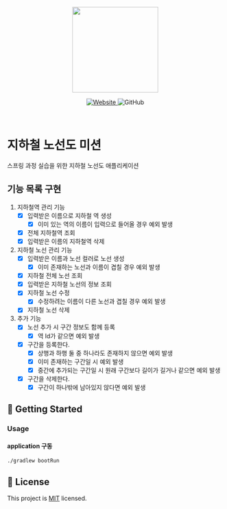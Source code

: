   <p align="center">
    <img width="200px;" src="https://raw.githubusercontent.com/woowacourse/atdd-subway-admin-frontend/master/images/main_logo.png"/>
</p>
<p align="center">
  <a href="https://techcourse.woowahan.com/c/Dr6fhku7" alt="woowacourse subway">
    <img alt="Website" src="https://img.shields.io/website?url=https%3A%2F%2Fedu.nextstep.camp%2Fc%2FR89PYi5H">
  </a>
  <img alt="GitHub" src="https://img.shields.io/github/license/woowacourse/atdd-subway-map">
</p>

<br>

# 지하철 노선도 미션

스프링 과정 실습을 위한 지하철 노선도 애플리케이션

## 기능 목록 구현

1. 지하철역 관리 기능
    - [x]  입력받은 이름으로 지하철 역 생성
        - [x]  이미 있는 역의 이름이 입력으로 들어올 경우 예외 발생
    - [x]  전체 지하철역 조회
    - [x]  입력받은 이름의 지하철역 삭제

2. 지하철 노선 관리 기능
    - [x]  입력받은 이름과 노선 컬러로 노선 생성
        - [x]  이미 존재하는 노선과 이름이 겹칠 경우 예외 발생
    - [x]  지하철 전체 노선 조회
    - [x]  입력받은 지하철 노선의 정보 조회
    - [x]  지하철 노선 수정
        - [x]  수정하려는 이름이 다른 노선과 겹칠 경우 예외 발생
    - [x]  지하철 노선 삭제

3. 추가 기능
    - [x] 노선 추가 시 구간 정보도 함께 등록
        - [x] 역 Id가 같으면 예외 발생
    - [x] 구간을 등록한다.
        - [x] 상행과 하행 둘 중 하나라도 존재하지 않으면 예외 발생
        - [x] 이미 존재하는 구간일 시 예외 발생
        - [x] 중간에 추가되는 구간일 시 원래 구간보다 길이가 길거나 같으면 예외 발생
    - [x] 구간을 삭제한다.
        - [x] 구간이 하나밖에 남아있지 않다면 예외 발생

## 🚀 Getting Started

### Usage

#### application 구동

```
./gradlew bootRun
```

## 📝 License

This project is [MIT](https://github.com/woowacourse/atdd-subway-map/blob/master/LICENSE) licensed.

